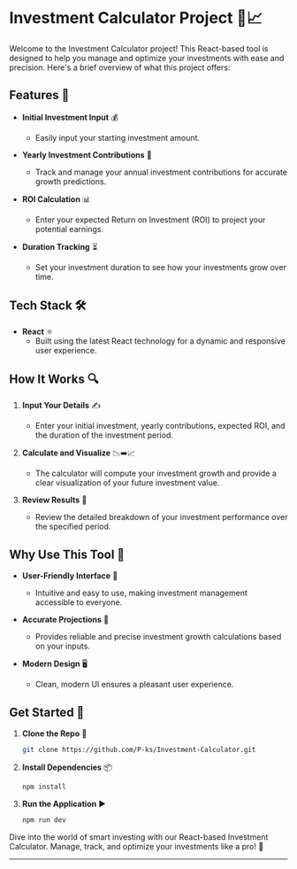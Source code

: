 # Investment Calculator Project 🌟📈

Welcome to the Investment Calculator project! This React-based tool is designed to help you manage and optimize your investments with ease and precision. Here's a brief overview of what this project offers:

## Features 🚀

- **Initial Investment Input** 💰
  - Easily input your starting investment amount.
  
- **Yearly Investment Contributions** 📆
  - Track and manage your annual investment contributions for accurate growth predictions.

- **ROI Calculation** 📊
  - Enter your expected Return on Investment (ROI) to project your potential earnings.

- **Duration Tracking** ⏳
  - Set your investment duration to see how your investments grow over time.

## Tech Stack 🛠️

- **React** ⚛️
  - Built using the latest React technology for a dynamic and responsive user experience.

## How It Works 🔍

1. **Input Your Details** ✍️
   - Enter your initial investment, yearly contributions, expected ROI, and the duration of the investment period.

2. **Calculate and Visualize** 📉➡️📈
   - The calculator will compute your investment growth and provide a clear visualization of your future investment value.

3. **Review Results** 📅
   - Review the detailed breakdown of your investment performance over the specified period.

## Why Use This Tool 🌟

- **User-Friendly Interface** 🎨
  - Intuitive and easy to use, making investment management accessible to everyone.

- **Accurate Projections** 🧮
  - Provides reliable and precise investment growth calculations based on your inputs.

- **Modern Design** 🖥️
  - Clean, modern UI ensures a pleasant user experience.

## Get Started 🏁

1. **Clone the Repo** 📂
   ```bash
   git clone https://github.com/P-ks/Investment-Calculator.git
   ```

2. **Install Dependencies** 📦
   ```bash
   npm install
   ```

3. **Run the Application** ▶️
   ```bash
   npm run dev
   ```

Dive into the world of smart investing with our React-based Investment Calculator. Manage, track, and optimize your investments like a pro! 🌟

---

